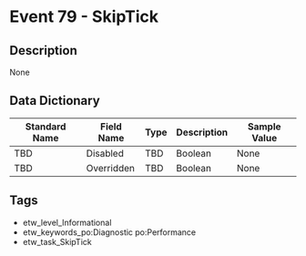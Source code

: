 # Event 79 - SkipTick

## Description
None

## Data Dictionary
|Standard Name|Field Name|Type|Description|Sample Value|
|---|---|---|---|---|
|TBD|Disabled|TBD|Boolean|None|None|
|TBD|Overridden|TBD|Boolean|None|None|

## Tags
* etw_level_Informational
* etw_keywords_po:Diagnostic po:Performance
* etw_task_SkipTick